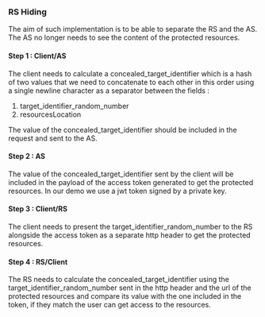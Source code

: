  ### RS Hiding 

The aim of such implementation is to be able to separate the RS and the AS. The AS no longer needs to see the content of the protected resources. 

 #### Step 1 : Client/AS

The client needs to calculate a concealed_target_identifier which is a hash of two values that we need to concatenate to each other in this order using a single newline character as a separator between the fields :

 1. target_identifier_random_number 
 2. resourcesLocation

The value of the concealed_target_identifier should be included in the request and sent to the AS.

 #### Step 2 : AS

The value of the concealed_target_identifier sent by the client will be included in the payload of the access token generated to get the protected resources. In our demo we use a jwt token signed by a private key. 

 #### Step 3 : Client/RS 

The client needs to present the target_identifier_random_number to the RS alongside the access token as a separate http header to get the protected resources.

 #### Step 4 : RS/Client 

 The RS needs to calculate the concealed_target_identifier using the target_identifier_random_number sent in the http header and the url of the protected resources and compare its value with the one included in the token, if they match the user can get access to the resources.  